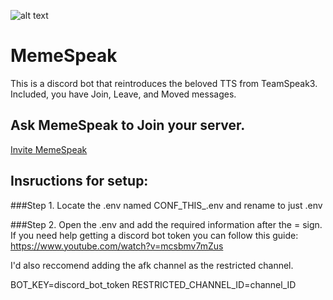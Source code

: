 ![alt text](https://github.com/nmanclank/MemeSpeak/blob/main/resources/memespeak.svg "Logo")

# MemeSpeak
This is a discord bot that reintroduces the beloved TTS from TeamSpeak3. Included, you have Join, Leave, and Moved messages.

## Ask MemeSpeak to Join your server.

[Invite MemeSpeak](https://discord.com/api/oauth2/authorize?client_id=1094103412771127296&permissions=36701184&scope=bot)


## Insructions for setup:

###Step 1.
Locate the .env named CONF_THIS_.env and rename to just .env

###Step 2.
Open the .env and add the required information after the = sign. If you need help getting a discord bot token 
you can follow this guide:
https://www.youtube.com/watch?v=mcsbmv7mZus

I'd also reccomend adding the afk channel as the restricted channel.

BOT_KEY=discord_bot_token
RESTRICTED_CHANNEL_ID=channel_ID   

